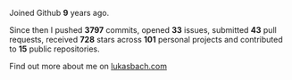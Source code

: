 Joined Github **9** years ago.

Since then I pushed **3797** commits, opened **33** issues, submitted **43** pull requests, received **728** stars across **101** personal projects and contributed to **15** public repositories.

Find out more about me on [lukasbach.com](https://lukasbach.com)
